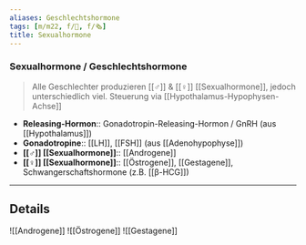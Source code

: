 ```yaml
---
aliases: Geschlechtshormone
tags: [m/m22, f/🦩, f/🗞️]
title: Sexualhormone
---
```

### Sexualhormone / Geschlechtshormone
> Alle Geschlechter produzieren [[♂]] & [[♀]] [[Sexualhormone]], jedoch unterschiedlich viel. Steuerung via [[Hypothalamus-Hypophysen-Achse]]
- **Releasing-Hormon**:: Gonadotropin-Releasing-Hormon / GnRH (aus [[Hypothalamus]])
- **Gonadotropine**:: [[LH]], [[FSH]] (aus [[Adenohypophyse]])
- **[[♂]] [[Sexualhormone]]**:: [[Androgene]]
- **[[♀]] [[Sexualhormone]]**:: [[Östrogene]], [[Gestagene]], Schwangerschaftshormone (z.B. [[β-HCG]])
---
## Details
![[Androgene]]
![[Östrogene]]
![[Gestagene]]